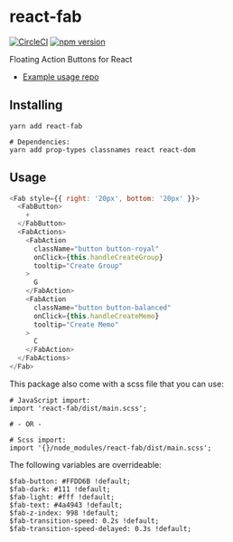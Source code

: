 # react-fab

[![CircleCI](https://circleci.com/gh/nerp-tech/react-fab/tree/master.svg?style=svg)](https://circleci.com/gh/nerp-tech/react-fab/tree/master) [![npm version](https://badge.fury.io/js/react-fab.svg)](https://badge.fury.io/js/react-fab)

Floating Action Buttons for React

- [Example usage repo](https://github.com/nerp-tech/react-fab-example)

## Installing

```
yarn add react-fab

# Dependencies:
yarn add prop-types classnames react react-dom
```

## Usage

```js
<Fab style={{ right: '20px', bottom: '20px' }}>
  <FabButton>
    +
  </FabButton>
  <FabActions>
    <FabAction
      className="button button-royal"
      onClick={this.handleCreateGroup}
      tooltip="Create Group"
    >
      G
    </FabAction>
    <FabAction
      className="button button-balanced"
      onClick={this.handleCreateMemo}
      tooltip="Create Memo"
    >
      C
    </FabAction>
  </FabActions>
</Fab>
```

This package also come with a scss file that you can use:

```
# JavaScript import:
import 'react-fab/dist/main.scss';

# - OR -

# Scss import:
import '{}/node_modules/react-fab/dist/main.scss';
```

The following variables are overrideable:

```
$fab-button: #FFDD6B !default;
$fab-dark: #111 !default;
$fab-light: #fff !default;
$fab-text: #4a4943 !default;
$fab-z-index: 998 !default;
$fab-transition-speed: 0.2s !default;
$fab-transition-speed-delayed: 0.3s !default;
```
